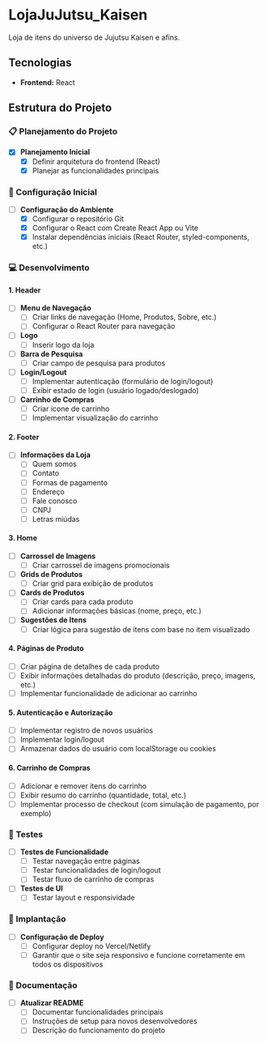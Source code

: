 # LojaJuJutsu_Kaisen

Loja de itens do universo de Jujutsu Kaisen e afins.

## Tecnologias

- **Frontend:** React

## Estrutura do Projeto

### 📋 Planejamento do Projeto

- [x] **Planejamento Inicial**
  - [x] Definir arquitetura do frontend (React)
  - [x] Planejar as funcionalidades principais

### 🔧 Configuração Inicial

- [ ] **Configuração do Ambiente**
  - [x] Configurar o repositório Git
  - [x] Configurar o React com Create React App ou Vite
  - [x] Instalar dependências iniciais (React Router, styled-components, etc.)
  
### 💻 Desenvolvimento

#### 1. **Header**

- [ ] **Menu de Navegação**
  - [ ] Criar links de navegação (Home, Produtos, Sobre, etc.)
  - [ ] Configurar o React Router para navegação
- [ ] **Logo**
  - [ ] Inserir logo da loja
- [ ] **Barra de Pesquisa**
  - [ ] Criar campo de pesquisa para produtos
- [ ] **Login/Logout**
  - [ ] Implementar autenticação (formulário de login/logout)
  - [ ] Exibir estado de login (usuário logado/deslogado)
- [ ] **Carrinho de Compras**
  - [ ] Criar ícone de carrinho
  - [ ] Implementar visualização do carrinho
  
#### 2. **Footer**

- [ ] **Informações da Loja**
  - [ ] Quem somos
  - [ ] Contato
  - [ ] Formas de pagamento
  - [ ] Endereço
  - [ ] Fale conosco
  - [ ] CNPJ
  - [ ] Letras miúdas

#### 3. **Home**

- [ ] **Carrossel de Imagens**
  - [ ] Criar carrossel de imagens promocionais
- [ ] **Grids de Produtos**
  - [ ] Criar grid para exibição de produtos
- [ ] **Cards de Produtos**
  - [ ] Criar cards para cada produto
  - [ ] Adicionar informações básicas (nome, preço, etc.)
- [ ] **Sugestões de Itens**
  - [ ] Criar lógica para sugestão de itens com base no item visualizado

#### 4. **Páginas de Produto**

- [ ] Criar página de detalhes de cada produto
- [ ] Exibir informações detalhadas do produto (descrição, preço, imagens, etc.)
- [ ] Implementar funcionalidade de adicionar ao carrinho

#### 5. **Autenticação e Autorização**

- [ ] Implementar registro de novos usuários
- [ ] Implementar login/logout
- [ ] Armazenar dados do usuário com localStorage ou cookies

#### 6. **Carrinho de Compras**

- [ ] Adicionar e remover itens do carrinho
- [ ] Exibir resumo do carrinho (quantidade, total, etc.)
- [ ] Implementar processo de checkout (com simulação de pagamento, por exemplo)

### 🧪 Testes

- [ ] **Testes de Funcionalidade**
  - [ ] Testar navegação entre páginas
  - [ ] Testar funcionalidades de login/logout
  - [ ] Testar fluxo de carrinho de compras
- [ ] **Testes de UI**
  - [ ] Testar layout e responsividade
  
### 🚀 Implantação

- [ ] **Configuração de Deploy**
  - [ ] Configurar deploy no Vercel/Netlify
  - [ ] Garantir que o site seja responsivo e funcione corretamente em todos os dispositivos

### 📝 Documentação

- [ ] **Atualizar README**
  - [ ] Documentar funcionalidades principais
  - [ ] Instruções de setup para novos desenvolvedores
  - [ ] Descrição do funcionamento do projeto